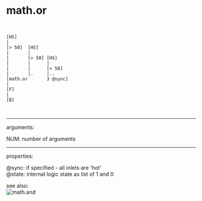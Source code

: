 # math.or

```


[HS]
|
[> 50]  [HS]
|       |
|       [> 50] [HS]
|       |      |
|       |      [< 50]
|       |.     |..
[math.or       3 @sync]
|
[F]
|
[B]

            
```
---
arguments:

NUM: number of
            arguments<br>

---
properties:

@sync: if specified - all inlets are
            &#39;hot&#39;<br>
@state: internal logic
            state as list of 1 and 0<br>

see also:<br>
![math.and]("img/object_math.and.png")
